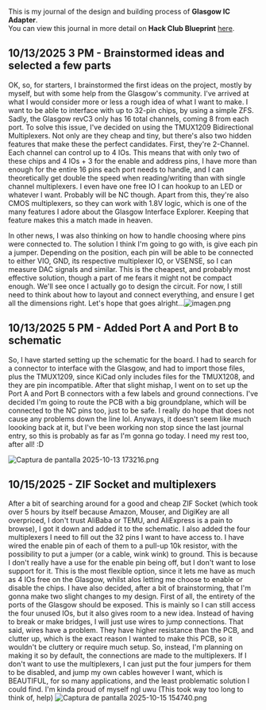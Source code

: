 <!--
  ===================    !!READ THIS NOTICE!!   ====================
  DO NOT edit this file manually. Your changes WILL BE OVERWRITTEN!
  This journal is auto generated and updated by Hack Club Blueprint.
  To edit this file, please edit your journal entries on Blueprint.
  ==================================================================
-->

This is my journal of the design and building process of **Glasgow IC Adapter**.  
You can view this journal in more detail on **Hack Club Blueprint** [here](https://blueprint.hackclub.com/projects/473).


## 10/13/2025 3 PM - Brainstormed ideas and selected a few parts  

OK, so, for starters, I brainstormed the first ideas on the project, mostly by myself, but with some help from the Glasgow's community. I've arrived at what I would consider more or less a rough idea of what I want to make. I want to be able to interface with up to 32-pin chips, by using a simple ZFS. Sadly, the Glasgow revC3 only has 16 total channels, coming 8 from each port. To solve this issue, I've decided on using the TMUX1209 Bidirectional Multiplexers. Not only are they cheap and tiny, but there's also two hidden features that make these the perfect candidates. First, they're 2-Channel. Each channel can control up to 4 IOs. This means that with only two of these chips and 4 IOs + 3 for the enable and address pins, I have more than enough for the entire 16 pins each port needs to handle, and I can theoretically get double the speed when reading/writing than with single channel multiplexers. I even have one free IO I can hookup to an LED or whatever I want. Probably will be NC though. Apart from this, they're also CMOS multiplexers, so they can work with 1.8V logic, which is one of the many features I adore about the Glasgow Interface Explorer. Keeping that feature makes this a match made in heaven.

In other news, I was also thinking on how to handle choosing where pins were connected to. The solution I think I'm going to go with, is give each pin a jumper. Depending on the position, each pin will be able to be connected to either VIO, GND, its respective multiplexer IO, or VSENSE, so I can measure DAC signals and similar. This is the cheapest, and probably most effective solution, though a part of me fears it might not be compact enough. We'll see once I actually go to design the circuit. For now, I still need to think about how to layout and connect everything, and ensure I get all the dimensions right. Let's hope that goes alright...![imagen.png](https://blueprint.hackclub.com/user-attachments/blobs/proxy/eyJfcmFpbHMiOnsiZGF0YSI6MTk5MCwicHVyIjoiYmxvYl9pZCJ9fQ==--2801182b05fb1d1239370fe12c2ed0f3f6014880/imagen.png)
  

## 10/13/2025 5 PM - Added Port A and Port B to schematic  

So, I have started setting up the schematic for the board. I had to search for a connector to interface with the Glasgow, and had to import those files, plus the TMUX1209, since KiCad only includes files for the TMUX1208, and they are pin incompatible. After that slight mishap, I went on to set up the Port A and Port B connectors with a few labels and ground connections. I've decided I'm going to route the PCB with a big groundplane, which will be connected to the NC pins too, just to be safe. I really do hope that does not cause any problems down the line lol. Anyways, it doesn't seem like much loooking back at it, but I've been working non stop since the last journal entry, so this is probably as far as I'm gonna go today. I need my rest too, after all! :D

![Captura de pantalla 2025-10-13 173216.png](https://blueprint.hackclub.com/user-attachments/blobs/proxy/eyJfcmFpbHMiOnsiZGF0YSI6MjAxMCwicHVyIjoiYmxvYl9pZCJ9fQ==--0f6179fa9a6b26989bcf144f965f02a7c70c8eda/Captura%20de%20pantalla%202025-10-13%20173216.png)
  

## 10/15/2025 - ZIF Socket and multiplexers  

After a bit of searching around for a good and cheap ZIF Socket (which took over 5 hours by itself because Amazon, Mouser, and DigiKey are all overpriced, I don't trust AliBaba or TEMU, and AliExpress is a pain to browse), I got it down and added it to the schematic. I also added the four multiplexers I need to fill out the 32 pins I want to have access to. I have wired the enable pin of each of them to a pull-up 10k resistor, with the possibility to put a jumper (or a cable, wink wink) to ground. This is because I don't really have a use for the enable pin being off, but I don't want to lose support for it. This is the most flexible option, since it lets me have as much as 4 IOs free on the Glasgow, whilst alos letting me choose to enable or disable the chips. I have also decided, after a bit of brainstorming, that I'm gonna make two slight changes to my design. First of all, the entirety of the ports of the Glasgow should be exposed. This is mainly so I can still access the four unused IOs, but it also gives room to a new idea. Instead of having to break or make bridges, I will just use wires to jump connections. That said, wires have a problem. They have higher resistance than the PCB, and clutter up, which is the exact reason I wanted to make this PCB, so it wouldn't be cluttery or require much setup. So, instead, I'm planning on making it so by default, the connections are made to the multiplexers. If I don't want to use the multiplexers, I can just put the four jumpers for them to be disabled, and jump my own cables however I want, which is BEAUTIFUL, for so many applications, and the least problematic solution I could find. I'm kinda proud of myself ngl uwu (This took way too long to think of, help) ![Captura de pantalla 2025-10-15 154740.png](https://blueprint.hackclub.com/user-attachments/blobs/proxy/eyJfcmFpbHMiOnsiZGF0YSI6MjM0OCwicHVyIjoiYmxvYl9pZCJ9fQ==--02ca011d1029c5a7d0433c32012bc0526c9dc16a/Captura%20de%20pantalla%202025-10-15%20154740.png)
  

